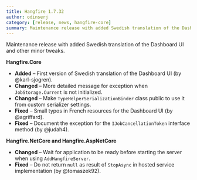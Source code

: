 ```yaml
---
title: Hangfire 1.7.32
author: odinserj
category: [release, news, hangfire-core]
summary: Maintenance release with added Swedish translation of the Dashboard UI and other minor tweaks.
---
```


Maintenance release with added Swedish translation of the Dashboard UI and other minor tweaks.

**Hangfire.Core**
      
* **Added** – First version of Swedish translation of the Dashboard UI (by @karl-sjogren).
* **Changed** – More detailed message for exception when `JobStorage.Current` is not initialized.
* **Changed** – Make `TypeHelperSerializationBinder` class public to use it from custom serializer settings.
* **Fixed** – Small typos in French resources for the Dashboard UI (by @agriffard).
* **Fixed** – Document the exception for the `IJobCancellationToken` interface method (by @judah4).

**Hangfire.NetCore and Hangfire.AspNetCore**

* **Changed** – Wait for application to be ready before starting the server when using `AddHangfireServer`.
* **Fixed** – Do not return `null` as result of `StopAsync` in hosted service implementation (by @tomaszek92).
